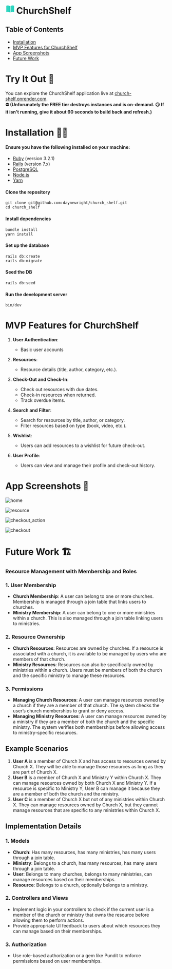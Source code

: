 <svg xmlns="http://www.w3.org/2000/svg" viewBox="0 0 24 24" fill="#2DD4BF" style="height: 30px; display: inline;">
   <path d="M11.25 4.533A9.707 9.707 0 0 0 6 3a9.735 9.735 0 0 0-3.25.555.75.75 0 0 0-.5.707v14.25a.75.75 0 0 0 1 .707A8.237 8.237 0 0 1 6 18.75c1.995 0 3.823.707 5.25 1.886V4.533ZM12.75 20.636A8.214 8.214 0 0 1 18 18.75c.966 0 1.89.166 2.75.47a.75.75 0 0 0 1-.708V4.262a.75.75 0 0 0-.5-.707A9.735 9.735 0 0 0 18 3a9.707 9.707 0 0 0-5.25 1.533v16.103Z" />
</svg>  <h1 style="display: inline; margin-bottom: 10px;">ChurchShelf</h1>

## Table of Contents

- [Installation](#installation)
- [MVP Features for ChurchShelf](#mvp-features-for-churchshelf)
- [App Screenshots](#app-screenshots)
- [Future Work](#future-work)

# Try It Out 🎉

You can explore the ChurchShelf application live at [church-shelf.onrender.com](https://church-shelf.onrender.com).  
**⛔️ (Unforunately the FREE tier destroys instances and is on-demand. 😥 If it isn't running, give it about 60 seconds to build back and refresh.)**

# Installation 🧑‍💻

#### Ensure you have the following installed on your machine:

- [Ruby](https://www.ruby-lang.org/en/documentation/installation/) (version 3.2.1)
- [Rails](https://guides.rubyonrails.org/getting_started.html#installing-rails) (version 7.x)
- [PostgreSQL](https://www.postgresql.org/download/)
- [Node.js](https://nodejs.org/en/download/)
- [Yarn](https://classic.yarnpkg.com/en/docs/install/)

#### Clone the repository

```
git clone git@github.com:daynewright/church_shelf.git
cd church_shelf
```

#### Install dependencies

```
bundle install
yarn install
```

#### Set up the database

```
rails db:create
rails db:migrate
```

#### Seed the DB

```
rails db:seed
```

#### Run the development server

```
bin/dev
```

# MVP Features for ChurchShelf

1. **User Authentication**:

   - Basic user accounts

2. **Resources**:

   - Resource details (title, author, category, etc.).

3. **Check-Out and Check-In**:

   - Check out resources with due dates.
   - Check-in resources when returned.
   - Track overdue items.

4. **Search and Filter**:

   - Search for resources by title, author, or category.
   - Filter resources based on type (book, video, etc.).

5. **Wishlist**:

   - Users can add resources to a wishlist for future check-out.

6. **User Profile**:

   - Users can view and manage their profile and check-out history.

# App Screenshots 📸

![home](images/home.png)

![resource](images/resource.png)

![checkout_action](images/checkout_action.png)

![checkout](images/checkout.png)

# Future Work 🏗️

### Resource Management with Membership and Roles

### 1. User Membership

- **Church Membership**: A user can belong to one or more churches. Membership is managed through a join table that links users to churches.
- **Ministry Membership**: A user can belong to one or more ministries within a church. This is also managed through a join table linking users to ministries.

### 2. Resource Ownership

- **Church Resources**: Resources are owned by churches. If a resource is associated with a church, it is available to be managed by users who are members of that church.
- **Ministry Resources**: Resources can also be specifically owned by ministries within a church. Users must be members of both the church and the specific ministry to manage these resources.

### 3. Permissions

- **Managing Church Resources**: A user can manage resources owned by a church if they are a member of that church. The system checks the user’s church memberships to grant or deny access.
- **Managing Ministry Resources**: A user can manage resources owned by a ministry if they are a member of both the church and the specific ministry. The system verifies both memberships before allowing access to ministry-specific resources.

## Example Scenarios

1. **User A** is a member of Church X and has access to resources owned by Church X. They will be able to manage those resources as long as they are part of Church X.
2. **User B** is a member of Church X and Ministry Y within Church X. They can manage resources owned by both Church X and Ministry Y. If a resource is specific to Ministry Y, User B can manage it because they are a member of both the church and the ministry.
3. **User C** is a member of Church X but not of any ministries within Church X. They can manage resources owned by Church X, but they cannot manage resources that are specific to any ministries within Church X.

## Implementation Details

### 1. Models

- **Church**: Has many resources, has many ministries, has many users through a join table.
- **Ministry**: Belongs to a church, has many resources, has many users through a join table.
- **User**: Belongs to many churches, belongs to many ministries, can manage resources based on their memberships.
- **Resource**: Belongs to a church, optionally belongs to a ministry.

### 2. Controllers and Views

- Implement logic in your controllers to check if the current user is a member of the church or ministry that owns the resource before allowing them to perform actions.
- Provide appropriate UI feedback to users about which resources they can manage based on their memberships.

### 3. Authorization

- Use role-based authorization or a gem like Pundit to enforce permissions based on user memberships.
